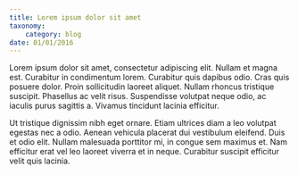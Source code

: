 ```yaml
---
title: Lorem ipsum dolor sit amet
taxonomy:
    category: blog
date: 01/01/2016
---
```


Lorem ipsum dolor sit amet, consectetur adipiscing elit. Nullam et magna est. Curabitur in condimentum lorem. Curabitur quis dapibus odio. Cras quis posuere dolor. Proin sollicitudin laoreet aliquet. Nullam rhoncus tristique suscipit. Phasellus ac velit risus. Suspendisse volutpat neque odio, ac iaculis purus sagittis a. Vivamus tincidunt lacinia efficitur.

Ut tristique dignissim nibh eget ornare. Etiam ultrices diam a leo volutpat egestas nec a odio. Aenean vehicula placerat dui vestibulum eleifend. Duis et odio elit. Nullam malesuada porttitor mi, in congue sem maximus et. Nam efficitur erat vel leo laoreet viverra et in neque. Curabitur suscipit efficitur velit quis lacinia.
